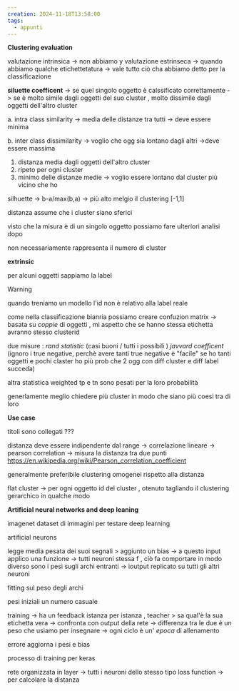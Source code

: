 ```yaml
---
creation: 2024-11-18T13:58:00
tags:
  - appunti
---
```

**Clustering evaluation**

valutazione intrinsica -> non abbiamo y
valutazione estrinseca -> quando abbiamo qualche etichettetatura -> vale tutto ciò cha abbiamo detto per la classificazione 

**siluette coefficent** -> se quel singolo oggetto è calssificato correttamente -> se è molto simile dagli oggetti del suo cluster , molto dissimile dagli oggetti dell'altro cluster

a. intra class similarity -> media delle distanze tra tutti  -> deve essere minima

b. inter class dissimilarity -> voglio che ogg sia lontano dagli altri ->deve essere massima
1. distanza media dagli oggetti dell'altro cluster 
2. ripeto per ogni cluster 
3. minimo delle distanze medie -> voglio essere lontano dal cluster più vicino che ho 

silhuette -> b-a/max(b,a) -> più alto melgio il clustering \[-1,1] 

distanza assume che i cluster siano sferici 

visto che la misura è di un singolo oggetto possiamo fare ulteriori analisi dopo

non necessariamente rappresenta il numero di cluster

**extrinsic**

per alcuni oggetti sappiamo la label 
>[!warning] 
>quando treniamo un modello l'id non è relativo alla label reale 

come nella classificazione bianria possiamo creare confuzion matrix -> basata su *coppie* di oggetti , mi aspetto che se hanno stessa etichetta avranno stesso clusterid 

due misure : *rand statistic* (casi buoni / tutti i possibili ) *javvard coefficent* (ignoro i true negative, perchè avere tanti true negative è "facile" se ho tanti oggetti e pochi claster ho più prob che 2 ogg con diff cluster e diff label succeda) 

altra statistica weighted tp e tn sono pesati per la loro probabilità 

generlamente meglio chiedere più cluster in modo che siano più coesi tra di loro 

**Use case**

titoli sono collegati ??? 

distanza deve essere indipendente dal range -> correlazione lineare -> pearson correlation -> misura la distanza tra due punti https://en.wikipedia.org/wiki/Pearson_correlation_coefficient

generalmente preferibile clustering omogenei rispetto alla distanza 

flat cluster -> per ogni oggetto id del cluster , otenuto tagliando il clustering gerarchico in qualche modo 

**Artificial neural networks and deep leaning** 

imagenet dataset di immagini per testare deep learning

artificial neurons

legge media pesata dei suoi segnali > aggiunto un bias -> a questo input applico una funzione -> tutti neuroni stessa f , ciò fa comportare in modo diverso sono i pesi sugli archi entranti -> ioutput replicato su tutti gli altri neuroni

fitting sul peso degli archi 

pesi iniziali un numero casuale 

training -> ha un feedback istanza per istanza , teacher > sa qual'è la sua etichetta vera -> confronta con output della rete -> differenza tra le due è un peso che usiamo per insegnare -> ogni ciclo è un' *epoca* di allenamento 

errore aggiorna i pesi e bias 

processo di training per keras 

rete organizzata in layer -> tutti i neuroni dello stesso tipo 
loss function -> per calcolare la distanza 
